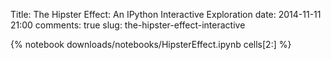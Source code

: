 Title: The Hipster Effect: An IPython Interactive Exploration
date: 2014-11-11 21:00
comments: true
slug: the-hipster-effect-interactive

{% notebook downloads/notebooks/HipsterEffect.ipynb cells[2:] %}